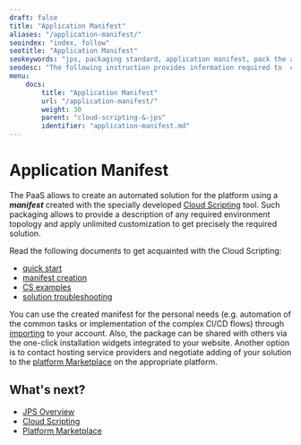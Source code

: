 ```yaml
---
draft: false
title: "Application Manifest"
aliases: "/application-manifest/"
seoindex: "index, follow"
seotitle: "Application Manifest"
seokeywords: "jps, packaging standard, application manifest, pack the application, manifest for application, solution manifest, cloud scripting, application packaging, automation solution"
seodesc: "The following instruction provides information required to  create an application manifest via the Cloud Scripting packaging tool developed by the platform. learn how you can use the created solution."
menu: 
    docs:
        title: "Application Manifest"
        url: "/application-manifest/"
        weight: 30
        parent: "cloud-scripting-&-jps"
        identifier: "application-manifest.md"
---
```


# Application Manifest

The PaaS allows to create an automated solution for the platform using a ***manifest*** created with the specially developed [Cloud Scripting](https://docs.cloudscripting.com/) tool. Such packaging allows to provide a description of any required environment topology and apply unlimited customization to get precisely the required solution.

Read the following documents to get acquainted with the Cloud Scripting:

* [quick start](https://docs.cloudscripting.com/quick-start/)
* [manifest creation](https://docs.cloudscripting.com/creating-manifest/basic-configs/)
* [CS examples](https://docs.cloudscripting.com/samples/)
* [solution troubleshooting](https://docs.cloudscripting.com/troubleshooting/)

You can use the created manifest for the personal needs (e.g. automation of the common tasks or implementation of the complex CI/CD flows) through [importing](/environment-import/) to your account. Also, the package can be shared with others via the one-click installation widgets integrated to your website. Another option is to contact hosting service providers and negotiate adding of your solution to the [platform Marketplace](/marketplace/) on the appropriate platform.


## What's next?

* [JPS Overview](/jps/)
* [Cloud Scripting](https://docs.cloudscripting.com/)
* [Platform Marketplace](/marketplace/)